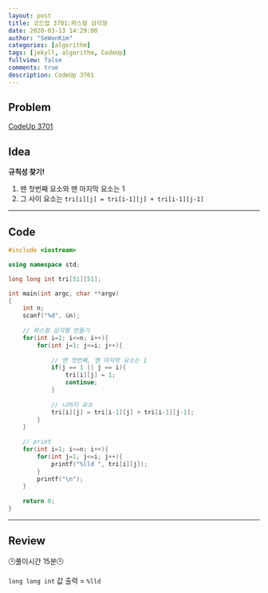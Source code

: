 ```yaml
---
layout: post
title: 코드업 3701:파스칼 삼각형
date: 2020-03-13 14:29:00
author: "SeWonKim"
categories: [algorithm]
tags: [jekyll, algorithm, CodeUp]
fullview: false
comments: true
description: CodeUp 3701
---
```


## Problem

[CodeUp 3701](https://codeup.kr/problem.php?id=3701)

## Idea

**규칙성 찾기!**

1. 맨 첫번째 요소와 맨 마지막 요소는 1
2. 그 사이 요소는 `tri[i][j] = tri[i-1][j] + tri[i-1][j-1]`

---


## Code 
```cpp
#include <iostream>

using namespace std;

long long int tri[51][51];

int main(int argc, char **argv)
{
	int n;
	scanf("%d", &n);
	
	// 파스칼 삼각형 만들기 
	for(int i=1; i<=n; i++){
		for(int j=1; j<=i; j++){
			
			// 맨 첫번째, 맨 마지막 요소는 1 
			if(j == 1 || j == i){
				tri[i][j] = 1;
				continue;
			}
			
			// 나머지 요소 
			tri[i][j] = tri[i-1][j] + tri[i-1][j-1];
		}
	}
	
	// print
	for(int i=1; i<=n; i++){
		for(int j=1; j<=i; j++){
			printf("%lld ", tri[i][j]); 
		}
		printf("\n");
	}
	
    return 0;
}
```
---


## Review

🕒풀이시간 15분🕒 

`long long int` 값 출력 = `%lld`